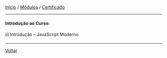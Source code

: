 [Início](https://github.com/Thalyalm/curso-javascript) / 
[Módulos](https://github.com/Thalyalm/curso-javascript/tree/master/modulos/readme.md) /
[Certificado](https://github.com/Thalyalm/curso-javascript/tree/master/certificados)

---

#### Introdução ao Curso:

:ballot_box_with_check: Introdução – JavaScript Moderno

---

[Voltar](/modulos/readme.md)